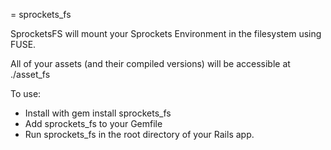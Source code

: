= sprockets_fs

SprocketsFS will mount your Sprockets Environment in the filesystem using FUSE.  

All of your assets (and their compiled versions) will be accessible at ./asset_fs

To use:

* Install with gem install sprockets_fs
* Add sprockets_fs to your Gemfile
* Run sprockets_fs in the root directory of your Rails app.